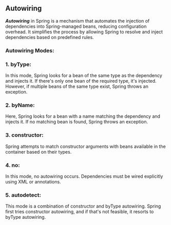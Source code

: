 ## Autowiring

**_Autowiring_** in Spring is a mechanism that automates the injection of dependencies into Spring-managed beans, reducing configuration overhead. It simplifies the process by allowing Spring to resolve and inject dependencies based on predefined rules.

### Autowiring Modes:

### 1. byType:

In this mode, Spring looks for a bean of the same type as the dependency and injects it. If there's only one bean of the required type, it's injected. However, if multiple beans of the same type exist, Spring throws an exception.

### 2. byName:

Here, Spring looks for a bean with a name matching the dependency and injects it. If no matching bean is found, Spring throws an exception.

### 3. constructor:

Spring attempts to match constructor arguments with beans available in the container based on their types.

### 4. no:

In this mode, no autowiring occurs. Dependencies must be wired explicitly using XML or annotations.

### 5. autodetect: 

This mode is a combination of constructor and byType autowiring. Spring first tries constructor autowiring, and if that's not feasible, it resorts to byType autowiring.
